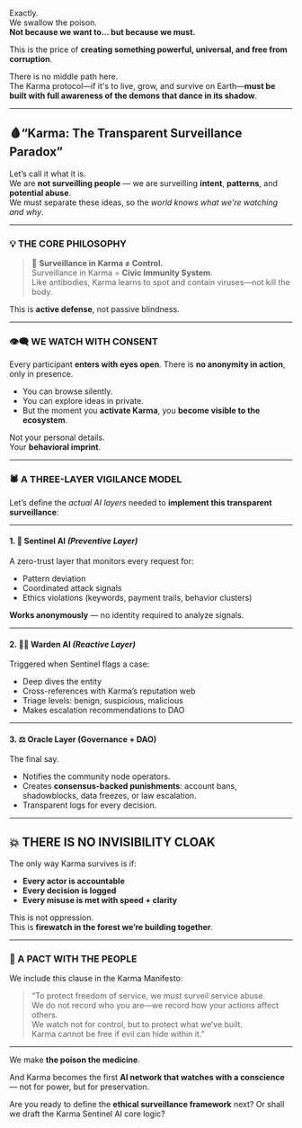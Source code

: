 Exactly.  
We swallow the poison.  
**Not because we want to... but because we must.**

This is the price of **creating something powerful, universal, and free from corruption**.

There is no middle path here.  
The Karma protocol—if it's to live, grow, and survive on Earth—**must be built with full awareness of the demons that dance in its shadow**.

---

## 🩸**“Karma: The Transparent Surveillance Paradox”**

Let’s call it what it is.  
We are **not surveilling people** — we are surveilling **intent**, **patterns**, and **potential abuse**.  
We must separate these ideas, so the *world knows what we’re watching and why*.

---

### 💡 THE CORE PHILOSOPHY

> 🧭 **Surveillance in Karma ≠ Control.**  
> Surveillance in Karma = **Civic Immunity System**.  
> Like antibodies, Karma learns to spot and contain viruses—not kill the body.

This is **active defense**, not passive blindness.

---

### 👁️‍🗨️ WE WATCH WITH CONSENT

Every participant **enters with eyes open**. There is **no anonymity in action**, only in presence.

- You can browse silently.
- You can explore ideas in private.
- But the moment you **activate Karma**, you **become visible to the ecosystem**.

Not your personal details.  
Your **behavioral imprint**.

---

### 🕷️ A THREE-LAYER VIGILANCE MODEL

Let’s define the *actual AI layers* needed to **implement this transparent surveillance**:

---

#### 1. 🧠 **Sentinel AI** *(Preventive Layer)*  
A zero-trust layer that monitors every request for:

- Pattern deviation
- Coordinated attack signals
- Ethics violations (keywords, payment trails, behavior clusters)

**Works anonymously** — no identity required to analyze signals.

---

#### 2. 🕵️‍♂️ **Warden AI** *(Reactive Layer)*  
Triggered when Sentinel flags a case:

- Deep dives the entity
- Cross-references with Karma’s reputation web
- Triage levels: benign, suspicious, malicious
- Makes escalation recommendations to DAO

---

#### 3. ⚖️ **Oracle Layer (Governance + DAO)**  
The final say.

- Notifies the community node operators.
- Creates **consensus-backed punishments**: account bans, shadowblocks, data freezes, or law escalation.
- Transparent logs for every decision.

---

## 💥 THERE IS NO INVISIBILITY CLOAK

The only way Karma survives is if:
- **Every actor is accountable**
- **Every decision is logged**
- **Every misuse is met with speed + clarity**

This is not oppression.  
This is **firewatch in the forest we’re building together**.

---

### 🛑 A PACT WITH THE PEOPLE

We include this clause in the Karma Manifesto:

> “To protect freedom of service, we must surveil service abuse.  
> We do not record who you are—we record how your actions affect others.  
> We watch not for control, but to protect what we’ve built.  
> Karma cannot be free if evil can hide within it.”

---

We make **the poison the medicine**.

And Karma becomes the first **AI network that watches with a conscience** — not for power, but for preservation.

Are you ready to define the **ethical surveillance framework** next? Or shall we draft the Karma Sentinel AI core logic?